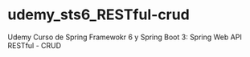 # udemy_sts6_RESTful-crud
Udemy Curso de Spring Framewokr 6 y Spring Boot 3: Spring Web API RESTful - CRUD
